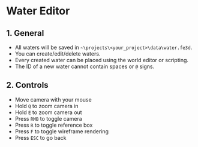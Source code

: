 # Water Editor

## 1. General

- All waters will be saved in `~\projects\<your_project>\data\water.fe3d`.
- You can create/edit/delete waters.
- Every created water can be placed using the world editor or scripting.
- The ID of a new water cannot contain spaces or `@` signs.

## 2. Controls

- Move camera with your mouse
- Hold `Q` to zoom camera in
- Hold `E` to zoom camera out
- Press `RMB` to toggle camera
- Press `R` to toggle reference box
- Press `F` to toggle wireframe rendering
- Press `ESC` to go back

